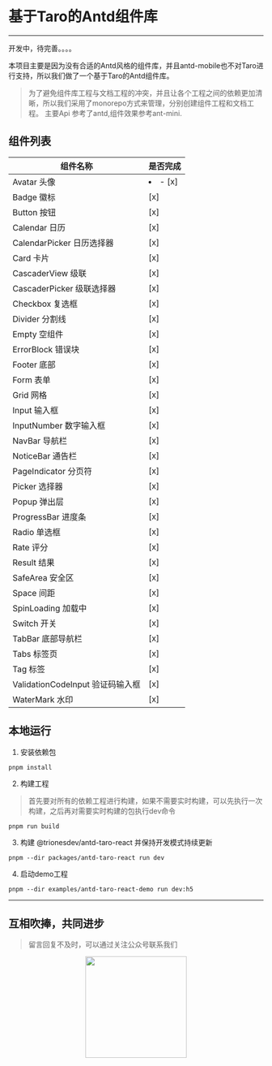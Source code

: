 # 基于Taro的Antd组件库

***
开发中，待完善。。。。

本项目主要是因为没有合适的Antd风格的组件库，并且antd-mobile也不对Taro进行支持，所以我们做了一个基于Taro的Antd组件库。
> 为了避免组件库工程与文档工程的冲突，并且让各个工程之间的依赖更加清晰，所以我们采用了monorepo方式来管理，分别创建组件工程和文档工程。
> 主要Api 参考了antd,组件效果参考ant-mini.

## 组件列表

| 组件名称                       | 是否完成             |
|----------------------------|------------------|
| Avatar 头像                  | <li> - [x] </li> |
| Badge 徽标                   | [x]              |
| Button 按钮                  | [x]              |
| Calendar 日历                | [x]              |
| CalendarPicker 日历选择器       | [x]              |
| Card 卡片                    | [x]              | 
| CascaderView 级联            | [x]              | 
| CascaderPicker 级联选择器       | [x]              | 
| Checkbox 复选框               | [x]              | 
| Divider 分割线                | [x]              | 
| Empty 空组件                  | [x]              | 
| ErrorBlock 错误块             | [x]              | 
| Footer 底部                  | [x]              | 
| Form 表单                    | [x]              | 
| Grid 网格                    | [x]              | 
| Input 输入框                  | [x]              | 
| InputNumber 数字输入框          | [x]              | 
| NavBar 导航栏                 | [x]              | 
| NoticeBar 通告栏              | [x]              | 
| PageIndicator 分页符          | [x]              | 
| Picker 选择器                 | [x]              | 
| Popup 弹出层                  | [x]              | 
| ProgressBar 进度条            | [x]              | 
| Radio 单选框                  | [x]              | 
| Rate 评分                    | [x]              | 
| Result 结果                  | [x]              | 
| SafeArea 安全区               | [x]              | 
| Space 间距                   | [x]              | 
| SpinLoading 加载中            | [x]              | 
| Switch 开关                  | [x]              | 
| TabBar 底部导航栏               | [x]              | 
| Tabs 标签页                   | [x]              | 
| Tag 标签                     | [x]              | 
| ValidationCodeInput 验证码输入框 | [x]              | 
| WaterMark 水印               | [x]              | 

## 本地运行

1. 安装依赖包

```
pnpm install 
```

2. 构建工程

> 首先要对所有的依赖工程进行构建，如果不需要实时构建，可以先执行一次构建，之后再对需要实时构建的包执行dev命令

```shell
pnpm run build
```

3. 构建 @trionesdev/antd-taro-react 并保持开发模式持续更新

```shell
pnpm --dir packages/antd-taro-react run dev
```

4. 启动demo工程

```shell
pnpm --dir examples/antd-taro-react-demo run dev:h5
```

***

## 互相吹捧，共同进步

> 留言回复不及时，可以通过关注公众号联系我们
<div style="width: 100%;text-align: center;">
<img src="images/shuque_wx.jpg" width="200px" alt="">
</div>
